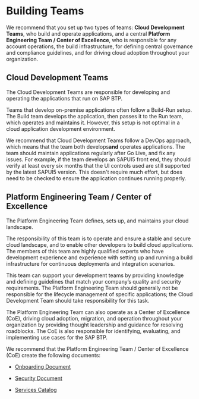<!-- loiofdeddf22a6964d86a199b9eb11c7075e -->

# Building Teams

We recommend that you set up two types of teams: **Cloud Development Teams**, who build and operate applications, and a central **Platform Engineering Team / Center of Excellence**, who is responsible for any account operations, the build infrastructure, for defining central governance and compliance guidelines, and for driving cloud adoption throughout your organization.

<a name="loio4157200ef2644243aa74ae2770df1d94"/>

<!-- loio4157200ef2644243aa74ae2770df1d94 -->

## Cloud Development Teams

The Cloud Development Teams are responsible for developing and operating the applications that run on SAP BTP.

Teams that develop on-premise applications often follow a Build-Run setup. The Build team develops the application, then passes it to the Run team, which operates and maintains it. However, this setup is not optimal in a cloud application development environment.

We recommend that Cloud Development Teams follow a DevOps approach, which means that the team both develops**and** operates applications. The team should maintain applications regularly after Go Live, and fix any issues. For example, if the team develops an SAPUI5 front end, they should verify at least every six months that the UI controls used are still supported by the latest SAPUI5 version. This doesn't require much effort, but does need to be checked to ensure the application continues running properly.

<a name="loiof36d159b91004ebda56faf35c2ebd90d"/>

<!-- loiof36d159b91004ebda56faf35c2ebd90d -->

## Platform Engineering Team / Center of Excellence

The Platform Engineering Team defines, sets up, and maintains your cloud landscape.

The responsibility of this team is to operate and ensure a stable and secure cloud landscape, and to enable other developers to build cloud applications. The members of this team are highly qualified experts who have development experience and experience with setting up and running a build infrastructure for continuous deployments and integration scenarios.

This team can support your development teams by providing knowledge and defining guidelines that match your company’s quality and security requirements. The Platform Engineering Team should generally not be responsible for the lifecycle management of specific applications; the Cloud Development Team should take responsibility for this task.

The Platform Engineering Team can also operate as a Center of Excellence \(CoE\), driving cloud adoption, migration, and operation throughout your organization by providing thought leadership and guidance for resolving roadblocks. The CoE is also responsible for identifying, evaluating, and implementing use cases for the SAP BTP.

We recommend that the Platform Engineering Team / Center of Excellence \(CoE\) create the following documents:

-   [Onboarding Document](creating-an-onboarding-process-for-development-projects-4bd29a8.md#loio4bd29a8a49c84727aeb81a8f60e74ea0__section_onboarding_doc)

-   [Security Document](creating-an-onboarding-process-for-development-projects-4bd29a8.md#loio4bd29a8a49c84727aeb81a8f60e74ea0__section_security_doc)

-   [Services Catalog](creating-an-onboarding-process-for-development-projects-4bd29a8.md#loio4bd29a8a49c84727aeb81a8f60e74ea0__section_services_catalog)



